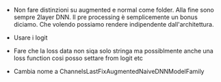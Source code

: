 - Non fare distinzioni su augmented e normal come folder. Alla fine sono sempre 2layer DNN. Il pre processing
  è semplicemente un bonus diciamo. Che volendo possiamo rendere indipendente dall'architettura.

- Usare i logit
- Fare che la loss data non siqa solo stringa ma possiblmente
anche una loss function cosi posso settare from logit etc
- Cambia nome a ChannelsLastFixAugmentedNaiveDNNModelFamily